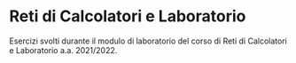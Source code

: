 # Reti di Calcolatori e Laboratorio
Esercizi svolti durante il modulo di laboratorio del corso di Reti di Calcolatori e Laboratorio a.a. 2021/2022.